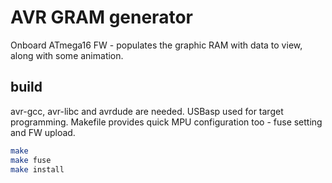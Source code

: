 # AVR GRAM generator

Onboard ATmega16 FW - populates the graphic RAM with data to view, along with
some animation.

## build

avr-gcc, avr-libc and avrdude are needed. USBasp used for target programming.
Makefile provides quick MPU configuration too - fuse setting and FW upload.

```bash
make
make fuse
make install
```
